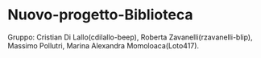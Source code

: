 ﻿# Nuovo-progetto-Biblioteca

Gruppo: 
Cristian Di Lallo(cdilallo-beep), 
Roberta Zavanelli(rzavanelli-blip), 
Massimo Pollutri, 
Marina Alexandra Momoloaca(Loto417).
